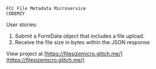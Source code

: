 
    FCC File Metadata Microservice
    CODEMZY


User stories:

1. Submit a FormData object that includes a file upload.
2. Receive the file size in bytes within the JSON response
 
View project at [https://filesizemicro.glitch.me/](https://filesizemicro.glitch.me/)

